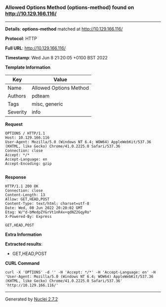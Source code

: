 ### Allowed Options Method (options-method) found on http://10.129.166.116/
---
**Details**: **options-method**  matched at http://10.129.166.116/

**Protocol**: HTTP

**Full URL**: http://10.129.166.116/

**Timestamp**: Wed Jun 8 21:20:05 +0100 BST 2022

**Template Information**

| Key | Value |
|---|---|
| Name | Allowed Options Method |
| Authors | pdteam |
| Tags | misc, generic |
| Severity | info |

**Request**
```http
OPTIONS / HTTP/1.1
Host: 10.129.166.116
User-Agent: Mozilla/5.0 (Windows NT 6.4; WOW64) AppleWebKit/537.36 (KHTML, like Gecko) Chrome/41.0.2225.0 Safari/537.36
Connection: close
Accept: */*
Accept-Language: en
Accept-Encoding: gzip


```

**Response**
```http
HTTP/1.1 200 OK
Connection: close
Content-Length: 13
Allow: GET,HEAD,POST
Content-Type: text/html; charset=utf-8
Date: Wed, 08 Jun 2022 20:20:02 GMT
Etag: W/"d-bMedpZYGrVt1nR4x+qdNZ2GqyRo"
X-Powered-By: Express

GET,HEAD,POST
```

**Extra Information**

**Extracted results**:

- GET,HEAD,POST



**CURL Command**
```
curl -X 'OPTIONS' -d '' -H 'Accept: */*' -H 'Accept-Language: en' -H 'User-Agent: Mozilla/5.0 (Windows NT 6.4; WOW64) AppleWebKit/537.36 (KHTML, like Gecko) Chrome/41.0.2225.0 Safari/537.36' 'http://10.129.166.116/'
```
---
Generated by [Nuclei 2.7.2](https://github.com/projectdiscovery/nuclei)